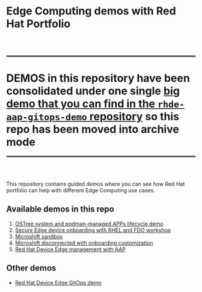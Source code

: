 # Edge Computing demos with Red Hat Portfolio


<br><br>
<hr style="border:2px solid gray">

# DEMOS in this repository have been consolidated under one single [big demo that you can find in the `rhde-aap-gitops-demo` repository](https://github.com/luisarizmendi/rhde-aap-gitops-demo) so this repo has been moved into archive mode 

<hr style="border:2px solid gray">
<br><br>



This repository contains guided demos where you can see how Red Hat portfolio can help with different Edge Computing use cases.

## Available demos in this repo

1. [OSTree system and podman-managed APPs lifecycle demo](demos/upgrade-and-rollback/README.md)
2. [Secure Edge device onboarding with RHEL and FDO workshop](demos/rhel-fdo-onboarding/README.md)
3. [Microshift sandbox](demos/microshift/README.md)
3. [Microshift disconnected with onboarding customization](demos/microshift-disconnected/README.md)
4. [Red Hat Device Edge management with AAP](demos/rhde-aap/README.md)

## Other demos

* [Red Hat Device Edge GitOps demo](https://github.com/redhat-manufacturing/device-edge-workshops/blob/gitops-demo/exercises/rhde_gitops/demo/README.md)
